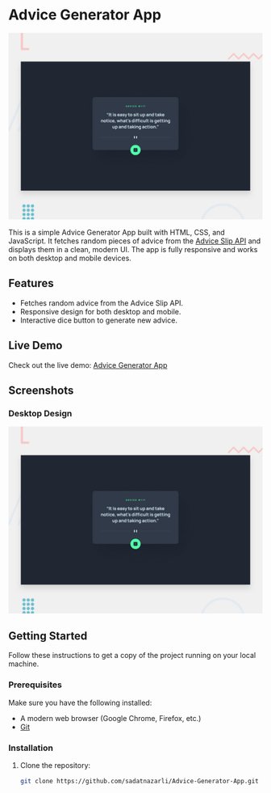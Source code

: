 # Advice Generator App

![Advice Generator Preview](./design/desktop-preview.jpg)

This is a simple Advice Generator App built with HTML, CSS, and JavaScript. It fetches random pieces of advice from the [Advice Slip API](https://api.adviceslip.com/) and displays them in a clean, modern UI. The app is fully responsive and works on both desktop and mobile devices.

## Features

- Fetches random advice from the Advice Slip API.
- Responsive design for both desktop and mobile.
- Interactive dice button to generate new advice.

## Live Demo

Check out the live demo: [Advice Generator App](https://advicegenerator-app-az.netlify.app/)

## Screenshots

### Desktop Design

![Desktop Design](./design/desktop-preview.jpg)

## Getting Started

Follow these instructions to get a copy of the project running on your local machine.

### Prerequisites

Make sure you have the following installed:

- A modern web browser (Google Chrome, Firefox, etc.)
- [Git](https://git-scm.com/)

### Installation

1. Clone the repository:

   ```bash
   git clone https://github.com/sadatnazarli/Advice-Generator-App.git
   ```
